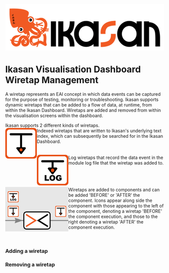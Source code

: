 ![IKASAN](../../developer/docs/quickstart-images/Ikasan-title-transparent.png)

# Ikasan Visualisation Dashboard Wiretap Management

A wiretap represents an EAI concept in which data events can be captured for the purpose of testing, monitoring or troubleshooting. Ikasan 
supports dynamic wiretaps that can be added to a flow of data, at runtime, from within the Ikasan Dashboard. Wiretaps are added and removed 
from within the visualisation screens within the dashboard.
 
Ikasan supports 2 different kinds of wiretaps. 
<br/>
<img src="../../developer/docs/quickstart-images/wiretap.png" width="100px" align="left"> Indexed wiretaps that are written to Ikasan's underlying text index, which can subsequently be searched for in the Ikasan Dashboard.
<br/>
<br/> 
<br/>
<img src="../../developer/docs/quickstart-images/log-wiretap.png" width="100px" align="left">Log wiretaps that record the data event in the module log file that the wiretap was added to.
<br/>
<br/>
<br/>
<br/>
<br/>
<img src="../../developer/docs/quickstart-images/wiretap-icons.png" width="200px" align="left">Wiretaps are added to components and can be added 'BEFORE' or 'AFTER' the component. Icons appear along side the component with those
appearing to the left of the component, denoting a wiretap 'BEFORE' the component execution, and those to the right denoting a wiretap 'AFTER' the component execution. 
<br/>
<br/>
<br/>

### Adding a wiretap

### Removing a wiretap

